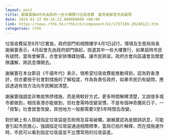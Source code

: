 ```yaml
---
layout: post
title: 謝展寰稱4月先由政府一些大樓實行垃圾收費　當局會解答市民疑問
date: 2024-01-22 09:16:23.000000000 +08:00
link: https://news.rthk.hk/rthk/ch/component/k2/1737189-20240122.htm
categories: rthk
---
```


垃圾收費延至8月1日實施，政府部門和相關樓宇4月1日試行。環境及生態局局長謝展寰表示，4月起會先由政府部門做起，挑選其中一些大樓實行，如果屆時市民有疑問，當局會解答，亦會安排傳媒拍攝，讓市民熟習。政府亦會向區議會及關愛隊講解，將訊息傳開去。

謝展寰在本台節目《千禧年代》表示，很希望垃圾收費能推動得到，認為對香港好，但亦要視乎社會對措施的了解程度，作為負責任政府，如果市民仍有疑問，應該透過有效方法向市民解說清楚。

謝展寰強調並非無故煞停措施，而是用較好方式，更多時間解釋清楚，又說很多城市都做到，相信香港亦能做到，但社會需時改變習慣，不是有個神奇魔術日子，一「按掣」社會就會改變，其他地方一般都需要3至5年時間去改變。

對於網上有人質疑指定垃圾袋是否耐用及容易破爛，謝展寰認為是錯誤訊息，可能會引起市民擔心，強調指定垃圾袋通過相關標準，當局已拍片解釋，而在措施運作時，市民可以看到指定垃圾袋並不比慣常用的垃圾袋差。
